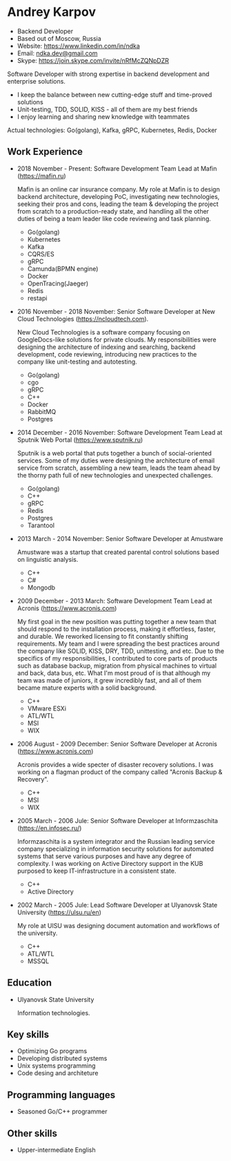 Andrey Karpov
==========
- Backend Developer
- Based out of Moscow, Russia
- Website: https://www.linkedin.com/in/ndka
- Email: ndka.dev@gmail.com
- Skype: https://join.skype.com/invite/nRfMcZQNpDZR

Software Developer with strong expertise in backend development and enterprise solutions.
- I keep the balance between new cutting-edge stuff and time-proved solutions
- Unit-testing, TDD, SOLID, KISS - all of them are my best friends
- I enjoy learning and sharing new knowledge with teammates

Actual technologies: Go(golang), Kafka, gRPC, Kubernetes, Redis, Docker 

Work Experience
-----------
* 2018 November - Present: Software Development Team Lead at Mafin (https://mafin.ru)

  Mafin is an online car insurance company. My role at Mafin is to design backend architecture, developing PoC, investigating new technologies, seeking their pros and cons, leading the team & developing the project from scratch to a production-ready state, and handling all the other duties of being a team leader like code reviewing and task planning.

  - Go(golang)
  - Kubernetes
  - Kafka
  - CQRS/ES
  - gRPC
  - Camunda(BPMN engine)
  - Docker
  - OpenTracing(Jaeger)
  - Redis
  - restapi

* 2016 November - 2018 November: Senior Software Developer at New Cloud Technologies (https://ncloudtech.com).

  New Cloud Technologies is a software company focusing on GoogleDocs-like solutions for private clouds. My responsibilities were designing the architecture of indexing and searching, backend development, code reviewing, introducing new practices to the company like unit-testing and autotesting.

  - Go(golang)
  - cgo
  - gRPC
  - C++
  - Docker
  - RabbitMQ
  - Postgres

* 2014 December - 2016 November: Software Development Team Lead at Sputnik Web Portal (https://www.sputnik.ru)

	Sputnik is a web portal that puts together a bunch of social-oriented services. Some of my duties were designing the architecture of email service from scratch, assembling a new team, leads the team ahead by the thorny path full of new technologies and unexpected challenges.

  - Go(golang)
  - C++
  - gRPC
  - Redis
  - Postgres
  - Tarantool

* 2013 March - 2014 November: Senior Software Developer at Amustware

  Amustware was a startup that created parental control solutions based on linguistic analysis.

  - C++
  - C#
  - Mongodb

* 2009 December - 2013 March: Software Development Team Lead at Acronis (https://www.acronis.com)

  My first goal in the new position was putting together a new team that should respond to the installation process, making it effortless, faster, and durable. We reworked licensing to fit constantly shifting requirements. My team and I were spreading the best practices around the company like SOLID, KISS, DRY, TDD, unittesting, and etc. Due to the specifics of my responsibilities, I contributed to core parts of products such as database backup, migration from physical machines to virtual and back, data bus, etc. What I'm most proud of is that although my team was made of juniors, it grew incredibly fast, and all of them became mature experts with a solid background.

  - C++
  - VMware ESXi
  - ATL/WTL
  - MSI
  - WIX

* 2006 August - 2009 December: Senior Software Developer at Acronis (https://www.acronis.com)

  Acronis provides a wide specter of disaster recovery solutions. I was working on a flagman product of the company called "Acronis Backup & Recovery".

  - C++
  - MSI
  - WIX

* 2005 March - 2006 Jule: Senior Software Developer at Informzaschita (https://en.infosec.ru/)

  Informzaschita is a system integrator and the Russian leading service company specializing in information security solutions for automated systems that serve various purposes and have any degree of complexity. I was working on Active Directory support in the KUB purposed to keep IT-infrastructure in a consistent state.

  - C++
  - Active Directory

* 2002 March - 2005 Jule: Lead Software Developer at Ulyanovsk State University (https://ulsu.ru/en)

  My role at UlSU was designing document automation and workflows of the university.

  - C++
  - ATL/WTL
  - MSSQL

Education
----------
- Ulyanovsk State University

	Information technologies.

Key skills
--------
- Optimizing Go programs
- Developing distributed systems
- Unix systems programming
- Code desing and architeture

Programming languages
---------------------
- Seasoned Go/C++ programmer

Other skills
-----------
- Upper-intermediate English

